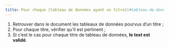 ```yaml
---
title: Pour chaque [tableau de données ayant un titre](#tableau-de-donnees-ayant-un-titre), ce titre permet-il d’identifier le contenu du [tableau de données](#tableau-de-donnees) de manière claire et concise ?
---
```


1. Retrouver dans le document les tableaux de données pourvus d’un titre ;
2. Pour chaque titre, vérifier qu’il est pertinent ;
3. Si c’est le cas pour chaque titre de tableau de données, **le test est validé**.

